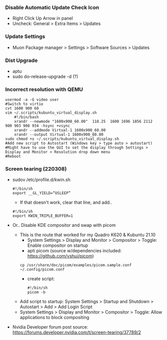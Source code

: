 ### Disable Automatic Update Check Icon
- Right Click Up Arrow in panel
- Uncheck: General > Extra Items > Updates

### Update Settings
- Muon Package manager > Settings > Software Sources > Updates

### Dist Upgrade
- aptu
- sudo do-release-upgrade -d (?)

### Incorrect resolution with QEMU
    usermod -a -G video user
    #Switch to virtio
    cvt 1600 900 60
    vim ~/.scripts/kubuntu_virtual_display.sh
        #!/bin/bash
        xrandr --newmode "1600x900_60.00"  118.25  1600 1696 1856 2112  900 903 908 934 -hsync +vsync
        xrandr --addmode Virtual-1 1600x900_60.00
        xrandr --output Virtual-1 1600x900_60.00
    sudo chmod +x ~/.scripts/kubuntu_virtual_display.sh
    #Add new script to Autostart (Windows key > type auto > autostart)
    #Might have to use the GUI to set the display through Settings > Display and Monitor > Resolution drop down menu
    #Reboot
 
 ### Screen tearing (220308)
- sudov /etc/profile.d/kwin.sh
    ```
    #!/bin/sh
    export __GL_YIELD=“USLEEP”
    ```
    - If that doesn't work, clear that line, and add..
    ```
    #!/bin/sh
    export KWIN_TRIPLE_BUFFER=1
    ```
- Or.. Disable KDE compositor and swap with picom
    - This is the route that worked for my Quadro K620 & Kubuntu 21.10
        - System Settings > Display and Monitor > Compositor > Toggle: Enable compositor on startup
        - apti picom (source w/dependencies included: https://github.com/yshui/picom)
        ```
        cp /usr/share/doc/picom/examples/picom.sample.conf ~/.config/picom.conf
        ```
        - create script:
            ```
            #!/bin/sh
            picom -b
            ```
    - Add script to startup: System Settings > Startup and Shutdown > Autostart > Add > Add Login Script
    - System Settings > Display and Monitor > Compositor > Toggle: Allow applications to block compositing

- Nvidia Developer forum post source: https://forums.developer.nvidia.com/t/screen-tearing/37789/2
